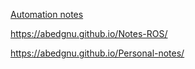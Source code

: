 

[Automation notes](https://abedgnu.github.io/Automation-Notes/)

https://abedgnu.github.io/Notes-ROS/

https://abedgnu.github.io/Personal-notes/